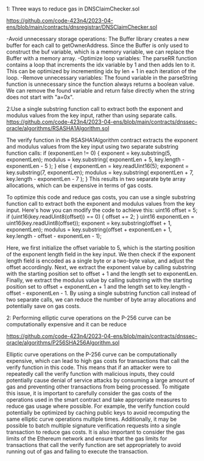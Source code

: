 1: Three ways to reduce gas in DNSClaimChecker.sol

https://github.com/code-423n4/2023-04-ens/blob/main/contracts/dnsregistrar/DNSClaimChecker.sol

-Avoid unnecessary storage operations: The Buffer library creates a new buffer for each call to getOwnerAddress. Since the Buffer is only used to construct the buf variable, which is a memory variable, we can replace the Buffer with a memory array.
-Optimize loop variables: The parseRR function contains a loop that increments the idx variable by 1 and then adds len to it. This can be optimized by incrementing idx by len + 1 in each iteration of the loop.
-Remove unnecessary variables: The found variable in the parseString function is unnecessary since the function always returns a boolean value. We can remove the found variable and return false directly when the string does not start with "a=0x".

2:Use a single substring function call to extract both the exponent and modulus values from the key input, rather than using separate calls.
https://github.com/code-423n4/2023-04-ens/blob/main/contracts/dnssec-oracle/algorithms/RSASHA1Algorithm.sol

The verify function in the RSASHA1Algorithm contract extracts the exponent and modulus values from the key input using two separate substring function calls:
if (exponentLen != 0) {
    exponent = key.substring(5, exponentLen);
    modulus = key.substring(
        exponentLen + 5,
        key.length - exponentLen - 5
    );
} else {
    exponentLen = key.readUint16(5);
    exponent = key.substring(7, exponentLen);
    modulus = key.substring(
        exponentLen + 7,
        key.length - exponentLen - 7
    );
}
This results in two separate byte array allocations, which can be expensive in terms of gas costs.

To optimize this code and reduce gas costs, you can use a single substring function call to extract both the exponent and modulus values from the key input. Here's how you can modify the code to achieve this:
uint16 offset = 5;
if (uint16(key.readUint8(offset)) == 0) {
    offset += 2;
}
uint16 exponentLen = uint16(key.readUint8(offset));
exponent = key.substring(offset + 1, exponentLen);
modulus = key.substring(offset + exponentLen + 1, key.length - offset - exponentLen - 1);

Here, we first initialize the offset variable to 5, which is the starting position of the exponent length field in the key input. We then check if the exponent length field is encoded as a single byte or a two-byte value, and adjust the offset accordingly.
Next, we extract the exponent value by calling substring with the starting position set to offset + 1 and the length set to exponentLen.
Finally, we extract the modulus value by calling substring with the starting position set to offset + exponentLen + 1 and the length set to key.length - offset - exponentLen - 1.
By using a single substring function call instead of two separate calls, we can reduce the number of byte array allocations and potentially save on gas costs.


2: Performing elliptic curve operations on the P-256 curve can be computationally expensive and it can be reduce

https://github.com/code-423n4/2023-04-ens/blob/main/contracts/dnssec-oracle/algorithms/P256SHA256Algorithm.sol

Elliptic curve operations on the P-256 curve can be computationally expensive, which can lead to high gas costs for transactions that call the verify function in this code. This means that if an attacker were to repeatedly call the verify function with malicious inputs, they could potentially cause denial of service attacks by consuming a large amount of gas and preventing other transactions from being processed.
To mitigate this issue, it is important to carefully consider the gas costs of the operations used in the smart contract and take appropriate measures to reduce gas usage where possible. For example, the verify function could potentially be optimized by caching public keys to avoid recomputing the same elliptic curve operations multiple times. Additionally, it may be possible to batch multiple signature verification requests into a single transaction to reduce gas costs.
It is also important to consider the gas limits of the Ethereum network and ensure that the gas limits for transactions that call the verify function are set appropriately to avoid running out of gas and failing to execute the transaction.

